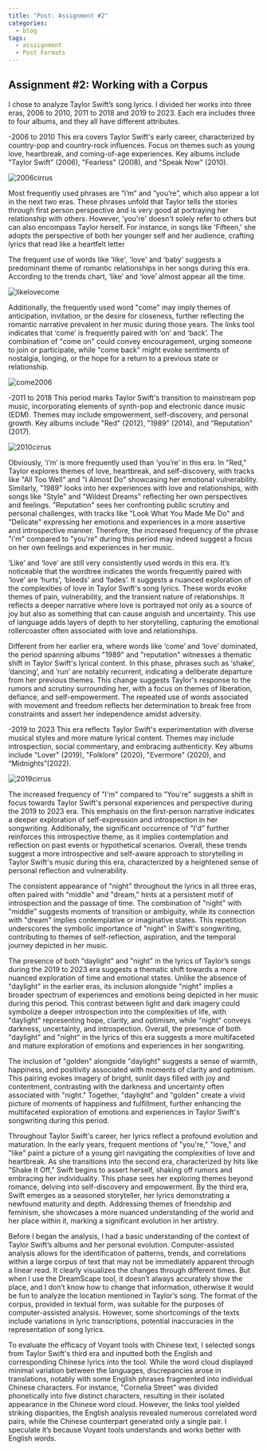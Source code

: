 ```yaml
---
title: "Post: Assignment #2"
categories:
  - blog
tags:
  - asssignment
  - Post Formats
---
```

## Assignment #2: Working with a Corpus


I chose to analyze Taylor Swift’s song lyrics. I divided her works into three eras, 2006 to 2010, 2011 to 2018 and 2019 to 2023. Each era includes three to four albums, and they all have different attributes.

-2006 to 2010
This era covers Taylor Swift's early career, characterized by country-pop and country-rock influences.
Focus on themes such as young love, heartbreak, and coming-of-age experiences.
Key albums include "Taylor Swift" (2006), "Fearless" (2008), and "Speak Now" (2010).

![2006cirrus](/assets/assignment2/2006cirrus.png)

Most frequently used phrases are “i’m” and “you’re”, which also appear a lot in the next two eras. These phrases unfold that Taylor tells the stories through first person perspective and is very good at portraying her relationship with others. However, 'you're' doesn't solely refer to others but can also encompass Taylor herself. For instance, in songs like 'Fifteen,' she adopts the perspective of both her younger self and her audience, crafting lyrics that read like a heartfelt letter

The frequent use of words like 'like', 'love' and ‘baby’ suggests a predominant theme of romantic relationships in her songs during this era. According to the trends chart, ‘like’ and ‘love’ almost appear all the time.

![likelovecome](/assets/assignment2/likelovecome.png)

Additionally, the frequently used word "come" may imply themes of anticipation, invitation, or the desire for closeness, further reflecting the romantic narrative prevalent in her music during those years. The links tool indicates that ‘come’ is frequently paired with ‘on’ and ‘back’. The combination of "come on" could convey encouragement, urging someone to join or participate, while "come back" might evoke sentiments of nostalgia, longing, or the hope for a return to a previous state or relationship.

![come2006](/assets/assignment2/come2006.png)

-2011 to 2018
This period marks Taylor Swift's transition to mainstream pop music, incorporating elements of synth-pop and electronic dance music (EDM).
Themes may include empowerment, self-discovery, and personal growth.
Key albums include "Red" (2012), "1989" (2014), and "Reputation" (2017).

![2010cirrus](/assets/assignment2/2010cirrus.png)

Obviously, ‘i’m’ is more frequently used than ‘you’re’ in this era. In "Red," Taylor explores themes of love, heartbreak, and self-discovery, with tracks like "All Too Well" and "I Almost Do" showcasing her emotional vulnerability. Similarly, "1989" looks into her experiences with love and relationships, with songs like "Style" and "Wildest Dreams" reflecting her own perspectives and feelings. "Reputation" sees her confronting public scrutiny and personal challenges, with tracks like "Look What You Made Me Do" and "Delicate" expressing her emotions and experiences in a more assertive and introspective manner. Therefore, the increased frequency of the phrase "i'm" compared to "you're" during this period may indeed suggest a focus on her own feelings and experiences in her music.

‘Like’ and ‘love’ are still very consistently used words in this era. It’s noticeable that the wordtree indicates the words frequently paired with ‘love’ are ‘hurts’, ‘bleeds’ and ‘fades’. It suggests a nuanced exploration of the complexities of love in Taylor Swift's song lyrics. These words evoke themes of pain, vulnerability, and the transient nature of relationships. It reflects a deeper narrative where love is portrayed not only as a source of joy but also as something that can cause anguish and uncertainty. This use of language adds layers of depth to her storytelling, capturing the emotional rollercoaster often associated with love and relationships.

Different from her earlier era, where words like ‘come’ and ‘love’ dominated, the period spanning albums "1989" and "reputation" witnesses a thematic shift in Taylor Swift's lyrical content. In this phase, phrases such as ‘shake’, ‘dancing’, and ‘run’ are notably recurrent, indicating a deliberate departure from her previous themes. This change suggests Taylor's response to the rumors and scrutiny surrounding her, with a focus on themes of liberation, defiance, and self-empowerment. The repeated use of words associated with movement and freedom reflects her determination to break free from constraints and assert her independence amidst adversity.

-2019 to 2023
This era reflects Taylor Swift's experimentation with diverse musical styles and more mature lyrical content.
Themes may include introspection, social commentary, and embracing authenticity.
Key albums include "Lover" (2019), "Folklore" (2020), "Evermore" (2020), and “Midnights”(2022).

![2019cirrus](/assets/assignment2/2019cirrus.png)

The increased frequency of "I'm" compared to "You're" suggests a shift in focus towards Taylor Swift's personal experiences and perspective during the 2019 to 2023 era. This emphasis on the first-person narrative indicates a deeper exploration of self-expression and introspection in her songwriting. Additionally, the significant occurrence of "I'd" further reinforces this introspective theme, as it implies contemplation and reflection on past events or hypothetical scenarios. Overall, these trends suggest a more introspective and self-aware approach to storytelling in Taylor Swift's music during this era, characterized by a heightened sense of personal reflection and vulnerability.

The consistent appearance of "night" throughout the lyrics in all three eras, often paired with "middle" and "dream," hints at a persistent motif of introspection and the passage of time. The combination of "night" with "middle" suggests moments of transition or ambiguity, while its connection with "dream" implies contemplative or imaginative states. This repetition underscores the symbolic importance of "night" in Swift's songwriting, contributing to themes of self-reflection, aspiration, and the temporal journey depicted in her music.

The presence of both "daylight" and "night" in the lyrics of Taylor’s songs during the 2019 to 2023 era suggests a thematic shift towards a more nuanced exploration of time and emotional states. Unlike the absence of "daylight" in the earlier eras, its inclusion alongside "night" implies a broader spectrum of experiences and emotions being depicted in her music during this period. This contrast between light and dark imagery could symbolize a deeper introspection into the complexities of life, with "daylight" representing hope, clarity, and optimism, while "night" conveys darkness, uncertainty, and introspection. Overall, the presence of both "daylight" and "night" in the lyrics of this era suggests a more multifaceted and mature exploration of emotions and experiences in her songwriting.

The inclusion of "golden" alongside "daylight" suggests a sense of warmth, happiness, and positivity associated with moments of clarity and optimism. This pairing evokes imagery of bright, sunlit days filled with joy and contentment, contrasting with the darkness and uncertainty often associated with "night." Together, "daylight" and "golden" create a vivid picture of moments of happiness and fulfillment, further enhancing the multifaceted exploration of emotions and experiences in Taylor Swift's songwriting during this period.

Throughout Taylor Swift's career, her lyrics reflect a profound evolution and maturation. In the early years, frequent mentions of "you're," "love," and "like" paint a picture of a young girl navigating the complexities of love and heartbreak. As she transitions into the second era, characterized by hits like "Shake It Off," Swift begins to assert herself, shaking off rumors and embracing her individuality. This phase sees her exploring themes beyond romance, delving into self-discovery and empowerment. By the third era, Swift emerges as a seasoned storyteller, her lyrics demonstrating a newfound maturity and depth. Addressing themes of friendship and feminism, she showcases a more nuanced understanding of the world and her place within it, marking a significant evolution in her artistry.

Before I began the analysis, I had a basic understanding of the context of Taylor Swift’s albums and her personal evolution. Computer-assisted analysis allows for the identification of patterns, trends, and correlations within a large corpus of text that may not be immediately apparent through a linear read. It clearly visualizes the changes through different times. But when I use the DreamScape tool, it doesn’t always accurately show the place, and I don’t know how to change that information, otherwise it would be fun to analyze the location mentioned in Taylor’s song. The format of the corpus, provided in textual form, was suitable for the purposes of computer-assisted analysis. However, some shortcomings of the texts include variations in lyric transcriptions, potential inaccuracies in the representation of song lyrics. 

To evaluate the efficacy of Voyant tools with Chinese text, I selected songs from Taylor Swift's third era and inputted both the English and corresponding Chinese lyrics into the tool. While the word cloud displayed minimal variation between the languages, discrepancies arose in translations, notably with some English phrases fragmented into individual Chinese characters. For instance, "Cornelia Street" was divided phonetically into five distinct characters, resulting in their isolated appearance in the Chinese word cloud. However, the links tool yielded striking disparities, the English analysis revealed numerous correlated word pairs, while the Chinese counterpart generated only a single pair. I speculate it’s because Voyant tools understands and  works better with English words.
